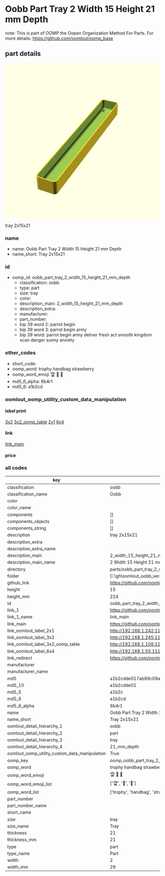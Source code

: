 # Oobb Part Tray 2 Width 15 Height 21 mm Depth  

note: This is part of OOMP the Oopen Organization Method For Parts. For more details: https://github.com/oomlout/oomp_base

##  part details
  

[![](3dpr.png)](3dpr.png)

tray 2x15x21



### name
* name: Oobb Part Tray 2 Width 15 Height 21 mm Depth
* name_short: Tray 2x15x21 
### id
* oomp_id: oobb_part_tray_2_width_15_height_21_mm_depth
  * classification: oobb
  * type: part
  * size: tray
  * color: 
  * description_main: 2_width_15_height_21_mm_depth
  * description_extra: 
  * manufacturer: 
  * part_number: 
  * bip 39 word 2: parrot begin
  * bip 39 word 3: parrot begin army
  * bip 39 word: parrot begin army deliver fresh act smooth kingdom scan danger sunny anxiety

### other_codes
* short_code: 
* oomp_word: trophy handbag strawberry
* oomp_word_emoji :trophy: :handbag: :strawberry:
* md5_6_alpha: 6b4r1
* md5_6: a1b2cd






### oomlout_oomp_utility_custom_data_manipulation
#### label print
[3x2](http://192.168.1.245:1112/?label=oomp%206b4r1)
[3x2_oomp_table](http://192.168.1.108:1112/?label=oomp%206b4r1)
[2x1](http://192.168.1.242:1112/?label=oomp%206b4r1)
[6x4](http://192.168.1.55:1112/?label=oomp%206b4r1)    

#### link

[link_main](https://github.com/oomlout/oomlout_oobb_version_4_generated_parts/tree/main/navigation_oomp/oobb/part/tray/2_width_15_height_21_mm_depth/part)                              

#### price







### all codes 
| key | value |  
| --- | --- |  
| classification | oobb |  
| classification_name | Oobb |  
| color |  |  
| color_name |  |  
| components | [] |  
| components_objects | [] |  
| components_string | [] |  
| description | tray 2x15x21 |  
| description_extra |  |  
| description_extra_name |  |  
| description_main | 2_width_15_height_21_mm_depth |  
| description_main_name | 2 Width 15 Height 21 mm Depth |  
| directory | parts/oobb_part_tray_2_width_15_height_21_mm_depth |  
| folder | C:\gh\oomlout_oobb_version_4_generated_parts\parts\oobb_part_tray_2_width_15_height_21_mm_depth |  
| github_link | https://github.com/oomlout/oomlout_oomp_part_src/tree/main/parts/oobb_part_tray_2_width_15_height_21_mm_depth |  
| height | 15 |  
| height_mm | 224 |  
| id | oobb_part_tray_2_width_15_height_21_mm_depth |  
| link_1 | https://github.com/oomlout/oomlout_oobb_version_4_generated_parts/tree/main/navigation_oomp/oobb/part/tray/2_width_15_height_21_mm_depth/part |  
| link_1_name | link_main |  
| link_main | https://github.com/oomlout/oomlout_oobb_version_4_generated_parts/tree/main/navigation_oomp/oobb/part/tray/2_width_15_height_21_mm_depth/part |  
| link_oomlout_label_2x1 | http://192.168.1.242:1112/?label=oomp%206b4r1 |  
| link_oomlout_label_3x2 | http://192.168.1.245:1112/?label=oomp%206b4r1 |  
| link_oomlout_label_3x2_oomp_table | http://192.168.1.108:1112/?label=oomp%206b4r1 |  
| link_oomlout_label_6x4 | http://192.168.1.55:1112/?label=oomp%206b4r1 |  
| link_redirect | https://github.com/oomlout/oomlout_oobb_version_4_generated_parts/tree/main/parts/oobb_tray_02_15_21 |  
| manufacturer |  |  
| manufacturer_name |  |  
| md5 | a1b2cdde017ab99c09ae63a018051503 |  
| md5_10 | a1b2cdde01 |  
| md5_5 | a1b2c |  
| md5_6 | a1b2cd |  
| md5_6_alpha | 6b4r1 |  
| name | Oobb Part Tray 2 Width 15 Height 21 mm Depth |  
| name_short | Tray 2x15x21  |  
| oomlout_detail_hierarchy_1 | oobb |  
| oomlout_detail_hierarchy_2 | part |  
| oomlout_detail_hierarchy_3 | tray |  
| oomlout_detail_hierarchy_4 | 21_mm_depth |  
| oomlout_oomp_utility_custom_data_manipulation | True |  
| oomp_key | oomp_oobb_part_tray_2_width_15_height_21_mm_depth |  
| oomp_word | trophy handbag strawberry |  
| oomp_word_emoji | :trophy: :handbag: :strawberry: |  
| oomp_word_emoji_list | [':trophy:', ':handbag:', ':strawberry:'] |  
| oomp_word_list | ['trophy', 'handbag', 'strawberry'] |  
| part_number |  |  
| part_number_name |  |  
| short_name |  |  
| size | tray |  
| size_name | Tray |  
| thickness | 21 |  
| thickness_mm | 21 |  
| type | part |  
| type_name | Part |  
| width | 2 |  
| width_mm | 29 |  
